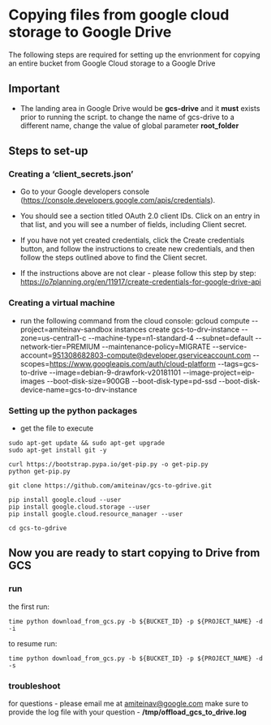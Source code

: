 # Copying files from google cloud storage to Google Drive

The following steps are required for setting up the envrionment for copying an entire bucket from Google Cloud storage to a Google Drive

## Important ##

* The landing area in Google Drive would be **gcs-drive** and it **must** exists prior to running the script. to change the name of gcs-drive to a different name, change the value of global parameter **root_folder**

## Steps to set-up ##

### Creating a ‘client_secrets.json’ ###

* Go to your Google developers console (https://console.developers.google.com/apis/credentials). 
* You should see a section titled OAuth 2.0 client IDs. Click on an entry in that list, and you will see a number of fields, including Client secret.
* If you have not yet created credentials, click the Create credentials button, and follow the instructions to create new credentials, and then follow the steps outlined above to find the Client secret.

* If the instructions above are not clear - please follow this step by step: https://o7planning.org/en/11917/create-credentials-for-google-drive-api


### Creating a virtual machine ###
* run the following command from the cloud console:
gcloud compute --project=amiteinav-sandbox instances create gcs-to-drv-instance --zone=us-central1-c --machine-type=n1-standard-4 --subnet=default --network-tier=PREMIUM --maintenance-policy=MIGRATE --service-account=951308682803-compute@developer.gserviceaccount.com --scopes=https://www.googleapis.com/auth/cloud-platform --tags=gcs-to-drive --image=debian-9-drawfork-v20181101 --image-project=eip-images --boot-disk-size=900GB --boot-disk-type=pd-ssd --boot-disk-device-name=gcs-to-drv-instance


### Setting up the python packages ###

* get the file to execute
```
sudo apt-get update && sudo apt-get upgrade
sudo apt-get install git -y

curl https://bootstrap.pypa.io/get-pip.py -o get-pip.py
python get-pip.py

git clone https://github.com/amiteinav/gcs-to-gdrive.git

pip install google.cloud --user
pip install google.cloud.storage --user
pip install google.cloud.resource_manager --user

cd gcs-to-gdrive

```
## Now you are ready to start copying to Drive from GCS ##

### run ###

the first run:
```
time python download_from_gcs.py -b ${BUCKET_ID} -p ${PROJECT_NAME} -d -i
```

to resume run:
```
time python download_from_gcs.py -b ${BUCKET_ID} -p ${PROJECT_NAME} -d -s
```

### troubleshoot ###
for questions - please email me at amiteinav@google.com
make sure to provide the log file with your question - **/tmp/offload_gcs_to_drive.log** 
